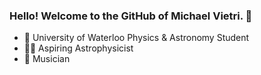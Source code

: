 ### Hello! Welcome to the GitHub of Michael Vietri. 👋

- 🏫 University of Waterloo Physics & Astronomy Student
- :man_scientist: Aspiring Astrophysicist
- 🎻 Musician
